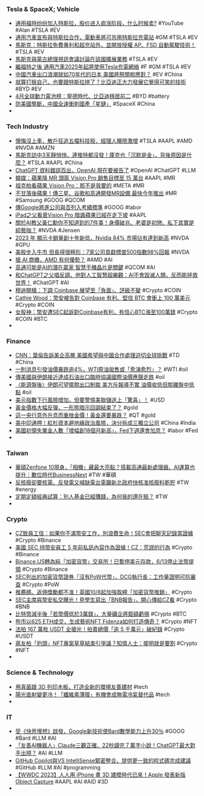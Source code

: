### Tesla & SpaceX; Vehicle
- [通用福特纷纷加入特斯拉，股价进入疯涨阶段，什么时候卖?](https://www.youtube.com/watch?v=g7x2vmKvdpA) #YouTube #Alan #TSLA #EV
- [通用汽車宣布與特斯拉合作，電動車將可共用特斯拉充電站](https://technews.tw/2023/06/09/gm-tesla-nacs-electric-vehicle/) #GM #TSLA #EV
- [馬斯克：特斯拉免費專利和超充站外，並開放授權 AP、FSD 自動駕駛技術！](https://wuangus.cc/tesla-fsd-ap-opened-up-for-competition/) #TSLA #EV
- [馬斯克與蒙古總理視訊會議討論在該國擴展業務](https://news.cnyes.com/news/id/5203828) #TSLA #EV
- [繼福特之後 通用汽車2025年起將使用Tesla充電網絡](https://hk.news.yahoo.com/繼福特之後-通用汽車2025年起將使用tesla充電網絡-212502800.html) #F #GM #TSLA #EV
- [中國汽車出口浪潮就如70年代的日本 美國將祭關稅應對？](https://news.cnyes.com/news/id/5203733) #EV #China
- [就算打臉自己，也要跟特斯拉拼了？比亞迪正大力發展它覺得可笑的技術](https://today.line.me/tw/v2/article/DRyQ30g) #BYD #EV
- [4月全球動力電池榜：寧德時代、比亞迪穩居前二](https://news.cnyes.com/news/id/5203819) #BYD #battery
- [防美國壟斷，中國全速衝刺國產「星鏈」](https://www.gvm.com.tw/article/103436) #SpaceX #China
-
### Tech Industry
- [懊悔沒上車，散戶狂追五檔科技股、經理人曝險激增](https://finance.technews.tw/2023/06/09/us-stock-exposure/) #TSLA #AAPL #AMD #NVDA #AMZN
- [馬斯克訪中3天靜悄悄，連推特都沒發！庫克也「沉默是金」，背後原因是什麼？](https://www.bnext.com.tw/article/75601/musk-visit-china-american-ceo-silence) #TSLA #AAPL #China
- [ChatGPT 資料錯誤百出，OpenAI 現在要被告了](https://technews.tw/2023/06/09/chatgpt-openai-fake-content/) #OpenAI #ChatGPT #LLM
- [韓媒：蘋果降 MR 頭盔 Vision Pro 銷售目標至 15 萬台](https://technews.tw/2023/06/08/apple-vision-pro-sales-target-reduce/) #AAPL #MR
- [祖克柏看蘋果 Vision Pro：那不是我要的](https://technews.tw/2023/06/09/mark-zuckerberg-addressed-apple-vision-pro-unveiling-in-a-meeting-with-meta-employees/) #META #MR
- [不甘落後蘋果！傳三星、谷歌和高通開發MR設備 最快今年推出](https://news.cnyes.com/news/id/5204490) #MR #Samsung #GOOG #QCOM
- [傳Google將進公司與否列入考績標準](https://www.ithome.com.tw/news/157257) #GOOG #labor
- [iPad之父看衰Vision Pro 暗諷蘋果已經在走下坡](https://news.xfastest.com/apple/129326/apple-vision-pro-tony-fadell/) #AAPL
- [關於AI教父黃仁勳你不知道到的7件事！身價破兆、老婆是初戀、私下其實是綜藝咖？](https://www.elle.com/tw/entertainment/voice/g44101100/jensen-huang/) #NVDA #Jensen
- [2023 年 顯示卡銷量創十年新低，Nvidia 84% 市場佔有達到新高](https://news.xfastest.com/nvidia/129365/2023-gpu-report/) #NVDA #GPU
- [美股步入牛市 但長得很畸形：7家公司貢獻標普500指數98%回報](https://m.cnyes.com/news/id/5204475) #NVDA
- [搶 AI 商機，AMD 有何優勢？](https://finance.technews.tw/2023/06/09/what-is-the-advantage-of-amd/) #AMD #AI
- [高通可能是AI的潛在贏家 智慧手機晶片是關鍵](https://news.cnyes.com/news/id/5204500) #QCOM #AI
- [和ChatGPT之父唱反調，他對人工智慧超樂觀：AI不會毀滅人類，反而能拯救世界！](https://www.bnext.com.tw/article/75604/chatgpt-ai-a16z-openai-save-world) #ChatGPT #AI
- [穆迪開槍：下調 Coinbase 展望至「負面」、評級不變](https://blockcast.it/2023/06/09/moodys-cuts-coinbase-outlook-to-negative-credit-ratings-unchanged/) #Crypto #COIN
- [Cathie Wood：幣安被告對 Coinbase 有利、堅信 BTC 會衝上 100 萬美元](https://blockcast.it/2023/06/08/cathie-wood-says-binances-us-legal-problems-are-good-for-coinbase/) #Crypto #COIN
- [女股神：幣安遭SEC起訴對Coinbase有利，有信心BTC漲至100萬鎂](https://www.blocktempo.com/cathie-wood-still-has-faith-in-coinbase/) #Crypto #COIN #BTC
-
### Finance
- [CNN：葉倫告訴美企高層 美國希望與中國合作處理迫切全球挑戰](https://m.cnyes.com/news/id/5204903) #TD #China
- [一則消息引發油價暴跌逾4%，WTI原油拋售或「愈演愈烈」？](https://www.dailyfxasia.com/cn/cmarkets/20230609-24269.html) #WTI #oil
- [傳美國與伊朗接近達成石油出口臨時協議國際油價應聲走跌](https://news.cnyes.com/news/id/5204499) #oil
- [〈能源盤後〉伊朗可望擺脫出口制裁 美方斥報導不實 油價收低但脫離盤中低點](https://m.cnyes.com/news/id/5204474) #oil
- [美元指數下行風險增加，但要警惕美聯儲送上「驚喜」！](https://www.dailyfxasia.com/cn/cmarkets/20230608-24268.html) #USD
- [黃金價格大幅反彈，一形態暗示回調結束了？](https://www.dailyfxasia.com/cn/cmarkets/20230609-24270.html) #gold
- [這一央行意外升息而重挫金價！黃金還要暴跌？](https://www.dailyfxasia.com/cn/feaarticle/20230608-9263.html) #QT #gold
- [美中印通押！紅杉資本避地緣政治風險，決分拆成三獨立公司](https://finance.technews.tw/2023/06/07/sequoia-capital-all-in-us-cn-india/) #China #India
- [美國初領失業金人數「增幅創18個月新高」，Fed下週還會加息？](https://www.blocktempo.com/us-jobless-claims-rise-will-the-fed-hike-rates-next-week/) #labor #Fed
-
### Taiwan
- [華碩Zenfone 10現身，「相機」藏最大亮點？搭載高通最新處理器、AI運算也提升｜數位時代BusinessNext](https://www.bnext.com.tw/article/75605/asus-zenfone-10) #TW #華碩
- [反核廢卻要核電、反發電又喊缺電台電籲新北政府快核准核廢料乾貯](https://tw.nextapple.com/finance/20230608/21D862C5506CC182D8A1BC9AA79EC675) #TW #energy
- [定期定額經典試算：別人基金已經賺錢，為何我的還在賠？](https://fundhot.com/forum/定期定額經典試算：別人基金已經賺錢，為何我的還在賠？) #TW
-
### Crypto
- [CZ致員工信：如果你不滿幣安工作，別浪費生命！SEC會把聊天記錄當證據](https://www.blocktempo.com/cz-to-all-employee-evidence-from-sec-chat-logs/) #Crypto #Binance
- [美國 SEC 持幣安員工 5 年前私訊內容作為證據！CZ：荒謬的行為](https://blockcast.it/2023/06/09/cz-condemns-the-sec-used-chat-conversations-between-binance-employees-as-evidence-in-the-prosecution/) #Crypto #Binance
- [Binance.US轉為純「加密貨幣」交易所！已暫停美元存款，6/13停止法幣提領](https://abmedia.io/binance-us-is-suspending-usd-deposits) #Crypto #Binance
- [SEC列出的加密貨幣證券「沒有PoW代幣」，DCG執行長：工作量證明可抗審查](https://www.blocktempo.com/no-pow-tokens-in-any-sec-lawsuits/) #Crypto #PoW
- [推薦碼、返佣獎勵都不准！英國10/8起加強取締「加密貨幣推銷」](https://www.blocktempo.com/uk-to-enforce-crypto-cooling-off-period/) #Crypto
- [SEC主席與幣安私交曝光！見學生寫出「BNB報告」，開心傳給CZ看](https://www.blocktempo.com/gensler-helped-the-student-by-sending-the-bnb-report-to-cz/) #Crypto #BNB
- [比特幣減半後「若幣價低於3萬鎂」，大量礦企將鉅額虧損](https://www.blocktempo.com/bitcoin-halving-is-coming-and-only-the-most-efficient-miners-will-survive/) #Crypto #BTC
- [熊市以625 ETH成交，生成藝術NFT Fidenza如何打造傳奇？](https://www.blocktempo.com/fidenza-numbered-545-was-sold-today-for-625-eth/) #Crypto #NFT
- [法拍 167 萬枚 USDT 全搶光！拍賣總價「逾 5 千萬元」破紀錄](https://blockcast.it/2023/06/09/taiwan-government-auctioned-off-over-1million-seized-usdt/) #Crypto #USDT
- [蔣友柏「豹頭」NFT專案草草結束引爭議？知情人士：擺明就是要割](https://abmedia.io/demos-gentle-panther-nft-projects-dispute) #Crypto #NFT
-
### Science & Technology
- [用真菌跟 3D 列印木板，打造全新的環境友善建材](https://technews.tw/2023/06/08/fungus-based-building-material/) #tech
- [陽光直射變更冷！「纖維素薄膜」有機會成無電冷氣替代品](https://ccc.technews.tw/2023/06/09/cellulose-electricity-free-air-conditioning/) #tech
-
### IT
- [受《快思慢想》啟發，Google新技術使Bard數學能力上升30％](https://ithome.com.tw/news/157242) #GOOG #Bard #LLM #AI
- [「友善AI機器人」Claude三觀正確、22秒讀完７萬字小說！ChatGPT最大對手出現？](https://www.bnext.com.tw/article/75549/anthropic-claude) #AI #LLM
- [GitHub Copilot與VS IntelliSense緊密整合，提供更一致的程式碼完成建議](https://www.ithome.com.tw/news/157259) #GitHub #LLM #AI #programming
- [【WWDC 2023】人人用 iPhone 畫 3D 建模時代已來！Apple 發表新版 Object Capture](https://www.inside.com.tw/article/31876-Apple-object-capture) #AAPL #AI #AID #3D
-
